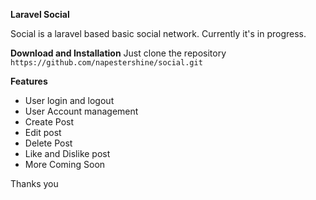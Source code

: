 **Laravel Social**

Social is a laravel based basic social network. Currently it's in progress.

**Download and Installation**
Just clone the repository
`https://github.com/napestershine/social.git`

**Features**
 - User login and logout
 - User Account management
 - Create Post
 - Edit post
 - Delete Post
 - Like and Dislike post
 - More Coming Soon

Thanks you